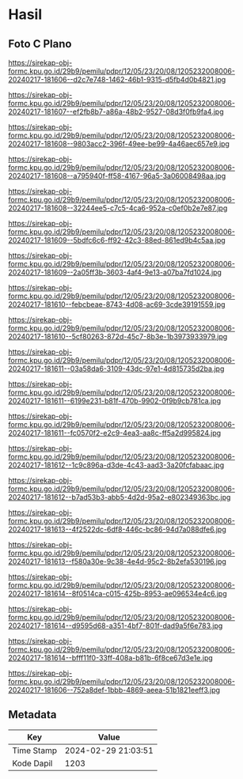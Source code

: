 # Hasil

## Foto C Plano

https://sirekap-obj-formc.kpu.go.id/29b9/pemilu/pdpr/12/05/23/20/08/1205232008006-20240217-181606--d2c7e748-1462-46b1-9315-d5fb4d0b4821.jpg

https://sirekap-obj-formc.kpu.go.id/29b9/pemilu/pdpr/12/05/23/20/08/1205232008006-20240217-181607--ef2fb8b7-a86a-48b2-9527-08d3f0fb9fa4.jpg

https://sirekap-obj-formc.kpu.go.id/29b9/pemilu/pdpr/12/05/23/20/08/1205232008006-20240217-181608--9803acc2-396f-49ee-be99-4a46aec657e9.jpg

https://sirekap-obj-formc.kpu.go.id/29b9/pemilu/pdpr/12/05/23/20/08/1205232008006-20240217-181608--a795940f-ff58-4167-96a5-3a06008498aa.jpg

https://sirekap-obj-formc.kpu.go.id/29b9/pemilu/pdpr/12/05/23/20/08/1205232008006-20240217-181608--32244ee5-c7c5-4ca6-952a-c0ef0b2e7e87.jpg

https://sirekap-obj-formc.kpu.go.id/29b9/pemilu/pdpr/12/05/23/20/08/1205232008006-20240217-181609--5bdfc6c6-ff92-42c3-88ed-861ed9b4c5aa.jpg

https://sirekap-obj-formc.kpu.go.id/29b9/pemilu/pdpr/12/05/23/20/08/1205232008006-20240217-181609--2a05ff3b-3603-4af4-9e13-a07ba7fd1024.jpg

https://sirekap-obj-formc.kpu.go.id/29b9/pemilu/pdpr/12/05/23/20/08/1205232008006-20240217-181610--febcbeae-8743-4d08-ac69-3cde39191559.jpg

https://sirekap-obj-formc.kpu.go.id/29b9/pemilu/pdpr/12/05/23/20/08/1205232008006-20240217-181610--5cf80263-872d-45c7-8b3e-1b3973933979.jpg

https://sirekap-obj-formc.kpu.go.id/29b9/pemilu/pdpr/12/05/23/20/08/1205232008006-20240217-181611--03a58da6-3109-43dc-97e1-4d815735d2ba.jpg

https://sirekap-obj-formc.kpu.go.id/29b9/pemilu/pdpr/12/05/23/20/08/1205232008006-20240217-181611--6199e231-b81f-470b-9902-0f9b9cb781ca.jpg

https://sirekap-obj-formc.kpu.go.id/29b9/pemilu/pdpr/12/05/23/20/08/1205232008006-20240217-181611--fc0570f2-e2c9-4ea3-aa8c-ff5a2d995824.jpg

https://sirekap-obj-formc.kpu.go.id/29b9/pemilu/pdpr/12/05/23/20/08/1205232008006-20240217-181612--1c9c896a-d3de-4c43-aad3-3a20fcfabaac.jpg

https://sirekap-obj-formc.kpu.go.id/29b9/pemilu/pdpr/12/05/23/20/08/1205232008006-20240217-181612--b7ad53b3-abb5-4d2d-95a2-e802349363bc.jpg

https://sirekap-obj-formc.kpu.go.id/29b9/pemilu/pdpr/12/05/23/20/08/1205232008006-20240217-181613--4f2522dc-6df8-446c-bc86-94d7a088dfe6.jpg

https://sirekap-obj-formc.kpu.go.id/29b9/pemilu/pdpr/12/05/23/20/08/1205232008006-20240217-181613--f580a30e-9c38-4e4d-95c2-8b2efa530196.jpg

https://sirekap-obj-formc.kpu.go.id/29b9/pemilu/pdpr/12/05/23/20/08/1205232008006-20240217-181614--8f0514ca-c015-425b-8953-ae096534e4c6.jpg

https://sirekap-obj-formc.kpu.go.id/29b9/pemilu/pdpr/12/05/23/20/08/1205232008006-20240217-181614--d9595d68-a351-4bf7-801f-dad9a5f6e783.jpg

https://sirekap-obj-formc.kpu.go.id/29b9/pemilu/pdpr/12/05/23/20/08/1205232008006-20240217-181614--bfff11f0-33ff-408a-b81b-6f8ce67d3e1e.jpg

https://sirekap-obj-formc.kpu.go.id/29b9/pemilu/pdpr/12/05/23/20/08/1205232008006-20240217-181606--752a8def-1bbb-4869-aeea-51b1821eeff3.jpg


## Metadata

| Key        | Value               |
| ---------- | ------------------- |
| Time Stamp | 2024-02-29 21:03:51 |
| Kode Dapil | 1203                |



